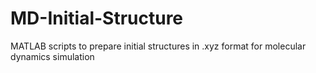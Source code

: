 # MD-Initial-Structure
MATLAB scripts to prepare initial structures in .xyz format for molecular dynamics simulation
